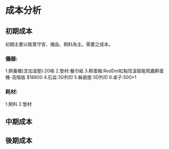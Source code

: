 # 成本分析
## 初期成本
初期主要以販賣守宮、備品、飼料為主。需要之成本。
### 儀器:
1.飼養櫃(含加溫墊):20格
2.墊材:餐巾紙
3.孵蛋箱:RedDot紅點恆溫智能爬蟲孵蛋機-高階版 $18800
4.石盆:3D列印
5.躲避屋:3D列印
6.桌子:500*1
### 耗材:
1.飼料
2.墊材
## 中期成本
## 後期成本
